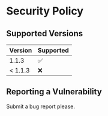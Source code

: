 # Security Policy

## Supported Versions

| Version   | Supported          |
| -------   | ------------------ |
| 1.1.3     | :white_check_mark: |
| < 1.1.3   | :x:                |

## Reporting a Vulnerability

Submit a bug report please.
